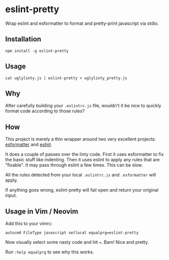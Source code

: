 # eslint-pretty

Wrap eslint and esformatter to format and pretty-print javascript via stdio.


## Installation

```shell
npm install -g eslint-pretty

```


## Usage

```shell
cat uglylinty.js | eslint-pretty > uglylinty_pretty.js
```


## Why

After carefully building your `.eslintrc.js` file, wouldn't it be nice to quickly format code according to those rules?


## How

This project is merely a thin wrapper around two very excellent projects: [esformatter](https://github.com/millermedeiros/esformatter) and [eslint](https://github.com/eslint/eslint).

It does a couple of passes over the linty code. First it uses esformatter to fix the basic stuff like indenting.  Then it uses eslint to apply any rules that are "fixable". It may pass through eslint a few times. This can be slow.

All the rules detected from your local `.eslintrc.js` and `.esformatter` will apply.

If anything goes wrong, eslint-pretty will fail open and return your original input.


## Usage in Vim / Neovim

Add this to your vimrc:

```vimscript
autocmd FileType javascript setlocal equalprg=eslint-pretty
```

Now visually select some nasty code and hit `=`. Bam! Nice and pretty.

Run `:help equalprg` to see why this works.

